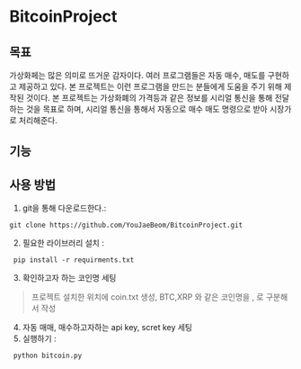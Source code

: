 # BitcoinProject
## 목표
가상화페는 많은 의미로 뜨거운 감자이다. 여러 프로그램들은 자동 매수, 매도를 구현하고 제공하고 있다. 본 프로젝트는 이런 프로그램을 만드는 분들에게 도움을 주기 위해 제작된 것이다. 
본 프로젝트는 가상화폐의 가격등과 같은 정보를 시리얼 통신을 통해 전달하는 것을 목표로 하며, 시리얼 통신을 통해서 자동으로 매수 매도 명령으로 받아 시장가로 처리해준다.

## 기능 


## 사용 방법
1. git을 통해 다운로드한다.:
<pre><code>git clone https://github.com/YouJaeBeom/BitcoinProject.git</code></pre> 
2. 필요한 라이브러리 설치 :
<pre><code> pip install -r requirments.txt </code></pre>
3. 확인하고자 하는 코인명 세팅
> 프로젝트 설치한 위치에 coin.txt 생성, BTC,XRP 와 같은 코인명을 , 로 구분해서 작성 
4. 자동 매매, 매수하고자하는 api key, scret key 세팅
5. 실행하기 :
<pre><code> python bitcoin.py </code></pre>
